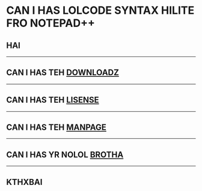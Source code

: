 # CAN I HAS LOLCODE SYNTAX HILITE FRO NOTEPAD++

## HAI

---

## CAN I HAS TEH [DOWNLOADZ](http://steen.hulthin.dk/opensource/LOLCODE_NPP/downloads/LOLCODE_v_0.1.zip)

---

## CAN I HAS TEH [LISENSE](http://opensource.org/licenses/mit-license)

---

## CAN I HAS TEH [MANPAGE](https://sourceforge.net/apps/mediawiki/notepad-plus/index.php?title=User_Defined_Language_Files#How_to_install_user_defined_language_files)

---

## CAN I HAS YR NOLOL [BROTHA](https://github.com/steenhulthin/reStructuredText_NPP)

---

KTHXBAI
---

